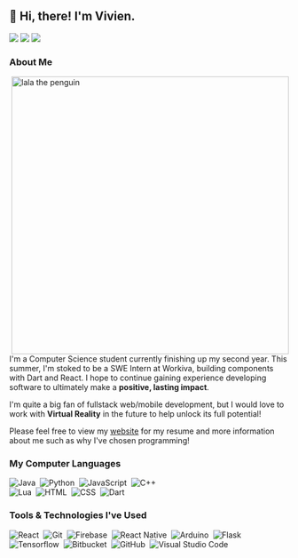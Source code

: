 ## 👋 Hi, there! I'm Vivien.

<p align="left">
<a href="https://www.vfpabuna.tech/"><img src="https://img.shields.io/badge/-vfpabuna.tech-3423A6?style=flat-square&logo=Google-Chrome&logoColor=white"/></a>
<a href="https://www.linkedin.com/in/vpabuna/"><img src="https://img.shields.io/badge/-Vivien%20Frances%20Pabuna-0077B5?style=flat-square&logo=Linkedin&logoColor=white"/></a>
<a href="mailto:vfpabuna@gmail.com"><img src="https://img.shields.io/badge/-vfpabuna@gmail.com-D14836?style=flat-square&logo=Gmail&logoColor=white"/></a>
</p>

### About Me
<img src="https://media.giphy.com/media/2DjXJ5UmrqYPm/source.gif" alt="lala the penguin" title="lala the penguin" width="500" align="right"/>

I'm a Computer Science student currently finishing up my second year.
This summer, I'm stoked to be a SWE Intern at Workiva, building components with Dart and React.
I hope to continue gaining experience developing software to ultimately make a **positive, lasting impact**.

I'm quite a big fan of fullstack web/mobile development, but I would love to work with **Virtual Reality** in the future to help unlock its full potential!

Please feel free to view my [website](https://www.vfpabuna.tech/) for my resume and more information about me such as why I've chosen programming!


### My Computer Languages

![Java](https://img.shields.io/badge/-Java-333333?style=flat&logo=Java&logoColor=FFA518)&nbsp;
![Python](https://img.shields.io/badge/-Python-333333?style=flat&logo=python)&nbsp;
![JavaScript](https://img.shields.io/badge/-JavaScript-333333?style=flat&logo=javascript)&nbsp;
![C++](https://img.shields.io/badge/-C++-333333?style=flat&logo=C%2B%2B&logoColor=00599C)&nbsp;<br/>
![Lua](https://img.shields.io/badge/-Lua-333333?style=flat&logo=Lua&logoColor=03027D)&nbsp;
![HTML](https://img.shields.io/badge/-HTML-333333?style=flat&logo=HTML5)&nbsp;
![CSS](https://img.shields.io/badge/-CSS-333333?style=flat&logo=CSS3&logoColor=1572B6)&nbsp;
![Dart](https://img.shields.io/badge/-Dart-333333?style=flat&logo=dart&logoColor=2BB1EE)&nbsp;

### Tools & Technologies I've Used

![React](https://img.shields.io/badge/-React-333333?style=flat&logo=react)&nbsp;
![Git](https://img.shields.io/badge/-Git-333333?style=flat&logo=git)&nbsp;
![Firebase](https://img.shields.io/badge/-Firebase-333333?style=flat&logo=firebase)&nbsp;
![React Native](https://img.shields.io/badge/-React%20Native-333333?style=flat&logo=react)&nbsp;
![Arduino](https://img.shields.io/badge/-Arduino-333333?style=flat&logo=arduino)&nbsp;
![Flask](https://img.shields.io/badge/-Flask-333333?style=flat&logo=flask)&nbsp;<br/>
![Tensorflow](https://img.shields.io/badge/-Tensorflow-333333?style=flat&logo=tensorflow)&nbsp;
![Bitbucket](https://img.shields.io/badge/-Bitbucket-333333?style=flat&logo=bitbucket)&nbsp;
![GitHub](https://img.shields.io/badge/-GitHub-333333?style=flat&logo=github)&nbsp;
![Visual Studio Code](https://img.shields.io/badge/-Visual%20Studio%20Code-333333?style=flat&logo=visual-studio-code&logoColor=007ACC)&nbsp;



